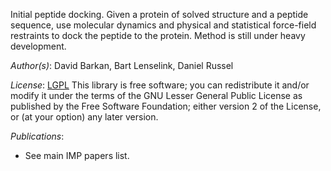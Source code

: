Initial peptide docking. Given a protein of solved structure and a peptide sequence, use molecular dynamics and physical and statistical force-field restraints to dock the peptide to the protein. Method is still under heavy development.

_Author(s)_: David Barkan, Bart Lenselink, Daniel Russel

_License_: [LGPL](http://www.gnu.org/licenses/old-licenses/lgpl-2.1.html)
This library is free software; you can redistribute it and/or
modify it under the terms of the GNU Lesser General Public
License as published by the Free Software Foundation; either
version 2 of the License, or (at your option) any later version.

_Publications_:
 - See main IMP papers list.
